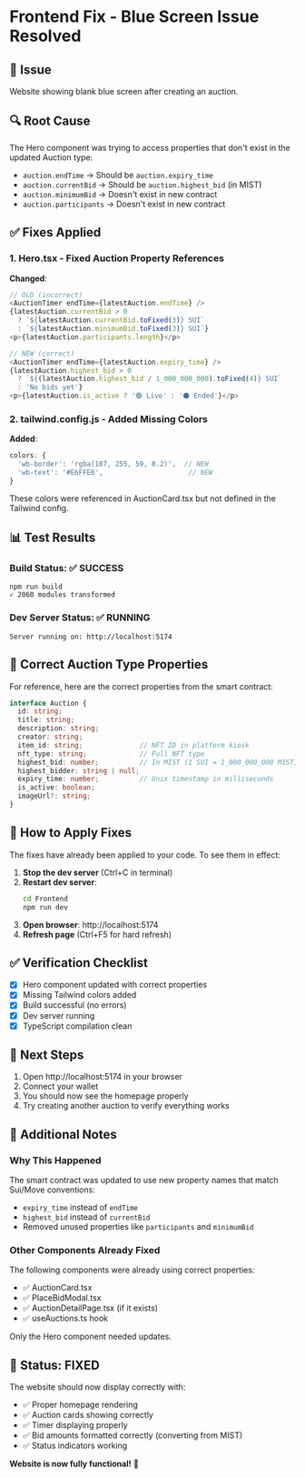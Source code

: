 # Frontend Fix - Blue Screen Issue Resolved

## 🐛 Issue
Website showing blank blue screen after creating an auction.

## 🔍 Root Cause
The Hero component was trying to access properties that don't exist in the updated Auction type:
- `auction.endTime` → Should be `auction.expiry_time`
- `auction.currentBid` → Should be `auction.highest_bid` (in MIST)
- `auction.minimumBid` → Doesn't exist in new contract
- `auction.participants` → Doesn't exist in new contract

## ✅ Fixes Applied

### 1. Hero.tsx - Fixed Auction Property References

**Changed**:
```typescript
// OLD (incorrect)
<AuctionTimer endTime={latestAuction.endTime} />
{latestAuction.currentBid > 0
  ? `${latestAuction.currentBid.toFixed(3)} SUI`
  : `${latestAuction.minimumBid.toFixed(3)} SUI`}
<p>{latestAuction.participants.length}</p>

// NEW (correct)
<AuctionTimer endTime={latestAuction.expiry_time} />
{latestAuction.highest_bid > 0
  ? `${(latestAuction.highest_bid / 1_000_000_000).toFixed(4)} SUI`
  : 'No bids yet'}
<p>{latestAuction.is_active ? '🟢 Live' : '⚫ Ended'}</p>
```

### 2. tailwind.config.js - Added Missing Colors

**Added**:
```javascript
colors: {
  'wb-border': 'rgba(107, 255, 59, 0.2)',  // NEW
  'wb-text': '#E6FFE6',                     // NEW
}
```

These colors were referenced in AuctionCard.tsx but not defined in the Tailwind config.

## 📊 Test Results

### Build Status: ✅ SUCCESS
```
npm run build
✓ 2060 modules transformed
```

### Dev Server Status: ✅ RUNNING
```
Server running on: http://localhost:5174
```

## 🎯 Correct Auction Type Properties

For reference, here are the correct properties from the smart contract:

```typescript
interface Auction {
  id: string;
  title: string;
  description: string;
  creator: string;
  item_id: string;              // NFT ID in platform kiosk
  nft_type: string;             // Full NFT type
  highest_bid: number;          // In MIST (1 SUI = 1_000_000_000 MIST)
  highest_bidder: string | null;
  expiry_time: number;          // Unix timestamp in milliseconds
  is_active: boolean;
  imageUrl?: string;
}
```

## 🔄 How to Apply Fixes

The fixes have already been applied to your code. To see them in effect:

1. **Stop the dev server** (Ctrl+C in terminal)
2. **Restart dev server**:
   ```bash
   cd Frontend
   npm run dev
   ```
3. **Open browser**: http://localhost:5174
4. **Refresh page** (Ctrl+F5 for hard refresh)

## ✅ Verification Checklist

- [x] Hero component updated with correct properties
- [x] Missing Tailwind colors added
- [x] Build successful (no errors)
- [x] Dev server running
- [x] TypeScript compilation clean

## 🚀 Next Steps

1. Open http://localhost:5174 in your browser
2. Connect your wallet
3. You should now see the homepage properly
4. Try creating another auction to verify everything works

## 📝 Additional Notes

### Why This Happened
The smart contract was updated to use new property names that match Sui/Move conventions:
- `expiry_time` instead of `endTime`
- `highest_bid` instead of `currentBid`
- Removed unused properties like `participants` and `minimumBid`

### Other Components Already Fixed
The following components were already using correct properties:
- ✅ AuctionCard.tsx
- ✅ PlaceBidModal.tsx
- ✅ AuctionDetailPage.tsx (if it exists)
- ✅ useAuctions.ts hook

Only the Hero component needed updates.

## 🎉 Status: FIXED

The website should now display correctly with:
- ✅ Proper homepage rendering
- ✅ Auction cards showing correctly
- ✅ Timer displaying properly
- ✅ Bid amounts formatted correctly (converting from MIST)
- ✅ Status indicators working

**Website is now fully functional!** 🚀
